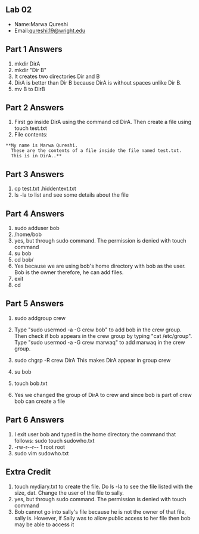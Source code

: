 ## Lab 02

- Name:Marwa Qureshi	
- Email:qureshi.19@wright.edu

## Part 1 Answers

1. mkdir DirA
2. mkdir "Dir B"
3. It creates two directories Dir and B
4. DirA is better than Dir B because DirA is without spaces unlike Dir B.
5. mv B to DirB

## Part 2 Answers

1. First go inside DirA using the command cd DirA. Then create a file using touch test.txt
2. File contents:
```
**My name is Marwa Qureshi.
  These are the contents of a file inside the file named test.txt.
  This is in DirA..**
```

## Part 3 Answers

1. cp test.txt .hiddentext.txt
2. ls -la to list and see some details about the file

## Part 4 Answers

1. sudo adduser bob
2. /home/bob
3. yes, but through sudo command. The permission is denied with touch command
4. su bob
5. cd bob/
6. Yes because we are using bob's home directory with bob as the user. Bob is the owner therefore, he can add files.
7. exit
8. cd

## Part 5 Answers

1. sudo addgroup crew
2. Type "sudo usermod -a -G crew bob" to add bob in the crew group.
	 Then check if bob appears in the crew group by typing "cat /etc/group".
	 Type "sudo usermod -a -G crew marwaq" to add marwaq in the crew group.
3. sudo chgrp -R crew DirA
	 This makes DirA appear in group crew
4. su bob
5. touch bob.txt

6. Yes we changed the group of DirA to crew and since bob is 
	 part of crew bob can create a file

## Part 6 Answers

1. I exit user bob and typed in the home directory the command that follows: 
	 sudo touch sudowho.txt
2. -rw-r--r-- 1 root   root
3. sudo vim sudowho.txt

## Extra Credit

1. touch mydiary.txt to create the file. Do ls -la to see the file listed with the size, dat. Change the user of the file to sally. 
2. yes, but through sudo command. The permission is denied with touch command 
3. Bob cannot go into sally's file because he is not the owner of that file, sally is. However, if Sally was to allow public access to her file then bob may be able to access it
